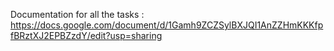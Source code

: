 Documentation for all the tasks : https://docs.google.com/document/d/1Gamh9ZCZSylBXJQI1AnZZHmKKKfpfBRztXJ2EPBZzdY/edit?usp=sharing
